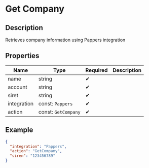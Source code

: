 # Get Company

## Description

Retrieves company information using Pappers integration

## Properties

| Name        | Type                | Required | Description |
| ----------- | ------------------- | -------- | ----------- |
| name        | string              | ✔       |             |
| account     | string              | ✔       |             |
| siret       | string              | ✔       |             |
| integration | const: `Pappers`    | ✔       |             |
| action      | const: `GetCompany` | ✔       |             |

## Example

```json
{
  "integration": "Pappers",
  "action": "GetCompany",
  "siren": "123456789"
}
```
